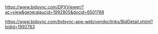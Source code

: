 https://www.bidsync.com/DPXViewer/?ac=view&generalaucid=1992805&docid=6501768

https://www.bidsync.com/bidsync-app-web/vendor/links/BidDetail.xhtml?bidid=1992783
